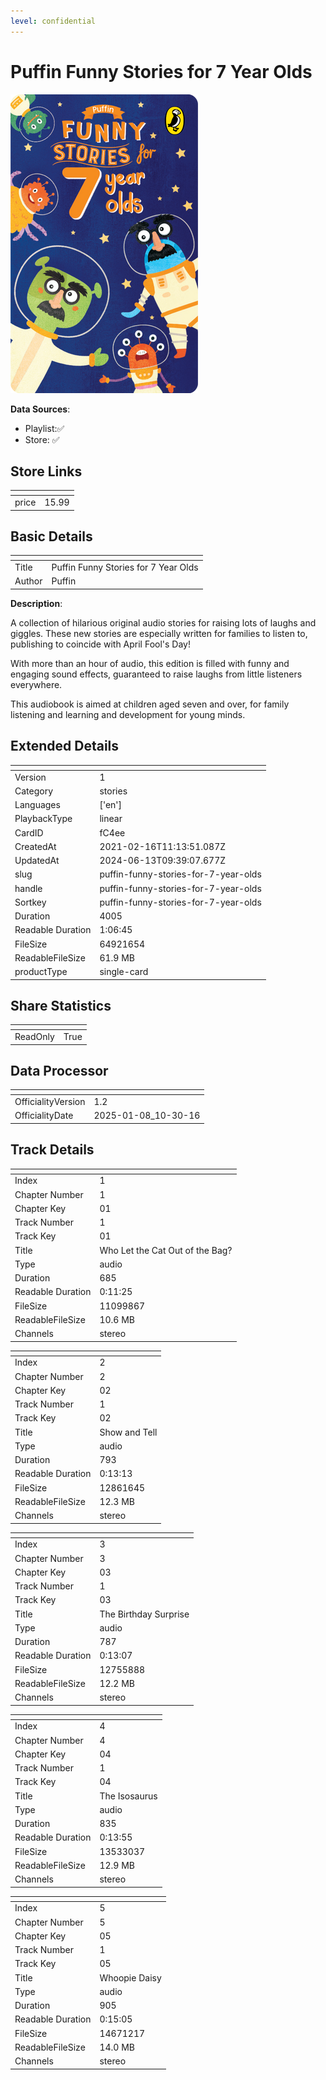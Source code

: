 ```yaml
---
level: confidential
---
```

# Puffin Funny Stories for 7 Year Olds

![card_[fC4ee].png](../../img/cards/card_[fC4ee].png)

**Data Sources**: 

- Playlist:✅
- Store: ✅


## Store Links

| <!-- --> | <!-- --> |
| - | - |
| price | 15.99 |


## Basic Details

| <!-- --> | <!-- --> |
| - | - |
| Title | Puffin Funny Stories for 7 Year Olds |
| Author | Puffin |

**Description**:

A collection of hilarious original audio stories for raising lots of laughs and giggles. These new stories are especially written for families to listen to, publishing to coincide with April Fool's Day!

With more than an hour of audio, this edition is filled with funny and engaging sound effects, guaranteed to raise laughs from little listeners everywhere.

This audiobook is aimed at children aged seven and over, for family listening and learning and development for young minds.


## Extended Details

| <!-- --> | <!-- --> |
| - | - |
| Version | 1 |
| Category | stories |
| Languages | ['en'] |
| PlaybackType | linear |
| CardID | fC4ee |
| CreatedAt | 2021-02-16T11:13:51.087Z |
| UpdatedAt | 2024-06-13T09:39:07.677Z |
| slug | puffin-funny-stories-for-7-year-olds |
| handle | puffin-funny-stories-for-7-year-olds |
| Sortkey | puffin-funny-stories-for-7-year-olds |
| Duration | 4005 |
| Readable Duration | 1:06:45 |
| FileSize | 64921654 |
| ReadableFileSize | 61.9 MB |
| productType | single-card |


## Share Statistics

| <!-- --> | <!-- --> |
| - | - |
| ReadOnly | True |


## Data Processor

| <!-- --> | <!-- --> |
| - | - |
| OfficialityVersion | 1.2
| OfficialityDate | 2025-01-08_10-30-16


## Track Details

| <!-- --> | <!-- --> |
| - | - |
| Index | 1 |
| Chapter Number | 1 |
| Chapter Key | 01 |
| Track Number | 1 |
| Track Key | 01 |
| Title | Who Let the Cat Out of the Bag?  |
| Type | audio |
| Duration | 685 |
| Readable Duration | 0:11:25 |
| FileSize | 11099867 |
| ReadableFileSize | 10.6 MB |
| Channels | stereo |

| <!-- --> | <!-- --> |
| - | - |
| Index | 2 |
| Chapter Number | 2 |
| Chapter Key | 02 |
| Track Number | 1 |
| Track Key | 02 |
| Title | Show and Tell |
| Type | audio |
| Duration | 793 |
| Readable Duration | 0:13:13 |
| FileSize | 12861645 |
| ReadableFileSize | 12.3 MB |
| Channels | stereo |

| <!-- --> | <!-- --> |
| - | - |
| Index | 3 |
| Chapter Number | 3 |
| Chapter Key | 03 |
| Track Number | 1 |
| Track Key | 03 |
| Title | The Birthday Surprise |
| Type | audio |
| Duration | 787 |
| Readable Duration | 0:13:07 |
| FileSize | 12755888 |
| ReadableFileSize | 12.2 MB |
| Channels | stereo |

| <!-- --> | <!-- --> |
| - | - |
| Index | 4 |
| Chapter Number | 4 |
| Chapter Key | 04 |
| Track Number | 1 |
| Track Key | 04 |
| Title | The Isosaurus |
| Type | audio |
| Duration | 835 |
| Readable Duration | 0:13:55 |
| FileSize | 13533037 |
| ReadableFileSize | 12.9 MB |
| Channels | stereo |

| <!-- --> | <!-- --> |
| - | - |
| Index | 5 |
| Chapter Number | 5 |
| Chapter Key | 05 |
| Track Number | 1 |
| Track Key | 05 |
| Title | Whoopie Daisy |
| Type | audio |
| Duration | 905 |
| Readable Duration | 0:15:05 |
| FileSize | 14671217 |
| ReadableFileSize | 14.0 MB |
| Channels | stereo |


